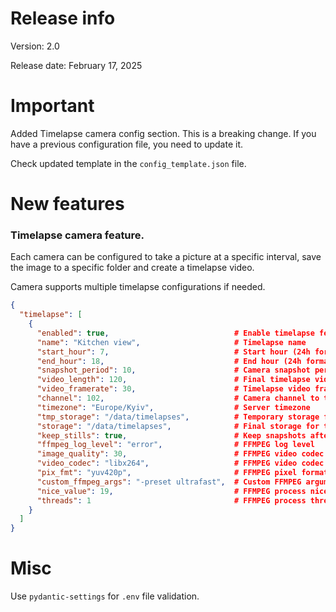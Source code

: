 # Release info

Version: 2.0

Release date: February 17, 2025

# Important

Added Timelapse camera config section. This is a breaking change. 
If you have a previous configuration file, you need to update it.

Check updated template in the `config_template.json` file.


# New features

### Timelapse camera feature.
Each camera can be configured to take a picture at a specific interval, 
save the image to a specific folder and create a timelapse video.

Camera supports multiple timelapse configurations if needed.

```json
{
  "timelapse": [
    {
      "enabled": true,                            # Enable timelapse feature (true/false)
      "name": "Kitchen view",                     # Timelapse name
      "start_hour": 7,                            # Start hour (24h format)
      "end_hour": 18,                             # End hour (24h format)
      "snapshot_period": 10,                      # Camera snapshot period in seconds
      "video_length": 120,                        # Final timelapse video length in seconds
      "video_framerate": 30,                      # Timelapse video framerate
      "channel": 102,                             # Camera channel to take snapshots from
      "timezone": "Europe/Kyiv",                  # Server timezone
      "tmp_storage": "/data/timelapses",          # Temporary storage for snapshots
      "storage": "/data/timelapses",              # Final storage for timelapse video and optionally for snapshots
      "keep_stills": true,                        # Keep snapshots after timelapse video creation (true/false)
      "ffmpeg_log_level": "error",                # FFMPEG log level
      "image_quality": 30,                        # FFMPEG video codec image quality (-crf)
      "video_codec": "libx264",                   # FFMPEG video codec (libx264, libx265, vp9)
      "pix_fmt": "yuv420p",                       # FFMPEG pixel format (yuv420p, yuv422p, yuv444p)
      "custom_ffmpeg_args": "-preset ultrafast",  # Custom FFMPEG arguments
      "nice_value": 19,                           # FFMPEG process nice value (integer or null to disable
      "threads": 1                                # FFMPEG process threads (integer or null to disable)
    }
  ]
}
```

# Misc

Use `pydantic-settings` for `.env` file validation.
